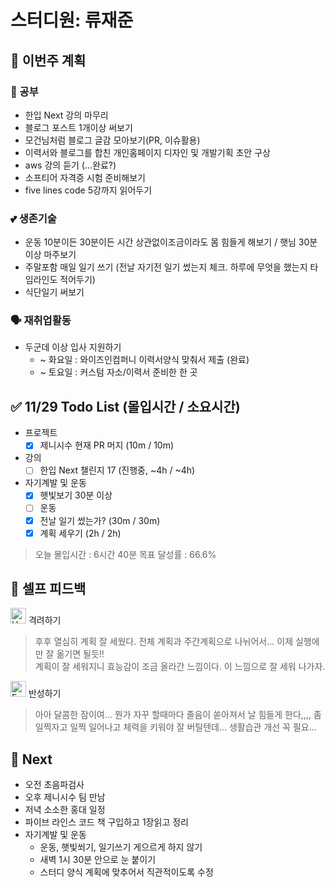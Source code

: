 # 스터디원: 류재준

## 🚀 이번주 계획

### 📝 공부
- 한입 Next 강의 마무리
- 블로그 포스트 1개이상 써보기
- 모건님처럼 블로그 글감 모아보기(PR, 이슈활용)
- 이력서와 블로그를 합친 개인홈페이지 디자인 및 개발기획 초안 구상
- aws 강의 듣기 (...완료?)
- 소프티어 자격증 시험 준비해보기
- five lines code 5강까지 읽어두기
### 💕 생존기술
- 운동 10분이든 30분이든 시간 상관없이조금이라도 몸 힘들게 해보기 / 햇님 30분이상 마주보기
- 주말포함 매일 일기 쓰기 (전날 자기전 일기 썼는지 체크. 하루에 무엇을 했는지 타임라인도 적어두기)
- 식단일기 써보기
### 🗣️ 재취업활동
- 두군데 이상 입사 지원하기
  - ~ 화요일 : 와이즈인컴퍼니 이력서양식 맞춰서 제출 (완료)
  - ~ 토요일 : 커스텀 자소/이력서 준비한 한 곳



## ✅ 11/29 Todo List (몰입시간 / 소요시간)

- 프로젝트
  - [x] 제니시수 현재 PR 머지 (10m / 10m) 
- 강의
  - [ ] 한입 Next 챌린지 17 (진행중, ~4h / ~4h)
- 자기계발 및 운동
  - [x] 햇빛보기 30분 이상
  - [ ] 운동
  - [x] 전날 일기 썼는가? (30m / 30m)
  - [x] 계획 세우기 (2h / 2h)

> 오늘 몰입시간 : 6시간 40분
> 목표 달성률 : 66.6%

## 🎉 셀프 피드백

<img src="https://raw.githubusercontent.com/Tarikul-Islam-Anik/Animated-Fluent-Emojis/master/Emojis/Smilies/Hugging%20Face.png" alt="Hugging Face" width="25" height="25"> 격려하기</img>

> 후후 열심히 계획 잘 세웠다. 전체 계획과 주간계획으로 나뉘어서... 이제 실행에만 잘 옮기면 될듯!! <br/>
> 계획이 잘 세워지니 효능감이 조금 올라간 느낌이다. 이 느낌으로 잘 세워 나가자.


<img src="https://raw.githubusercontent.com/Tarikul-Islam-Anik/Animated-Fluent-Emojis/master/Emojis/Smilies/Face%20with%20Monocle.png" alt="Face with Monocle" width="25" height="25"> 반성하기</img>

> 아아 달콤한 잠이여... 뭔가 자꾸 할때마다 졸음이 쏟아져서 날 힘들게 한다,,,, 좀 일찍자고 일찍 일어나고 체력을 키워야 잘 버틸텐데... 생활습관 개선 꼭 필요...

## 🌱 Next
- 오전 초음파검사
- 오후 제니시수 팀 만남
- 저녁 소소한 홍대 일정
- 파이브 라인스 코드 책 구입하고 1장읽고 정리
- 자기계발 및 운동
  - 운동, 햇빛쐬기, 일기쓰기 게으르게 하지 않기
  - 새벽 1시 30분 안으로 눈 붙이기
  - 스터디 양식 계획에 맞추어서 직관적이도록 수정
